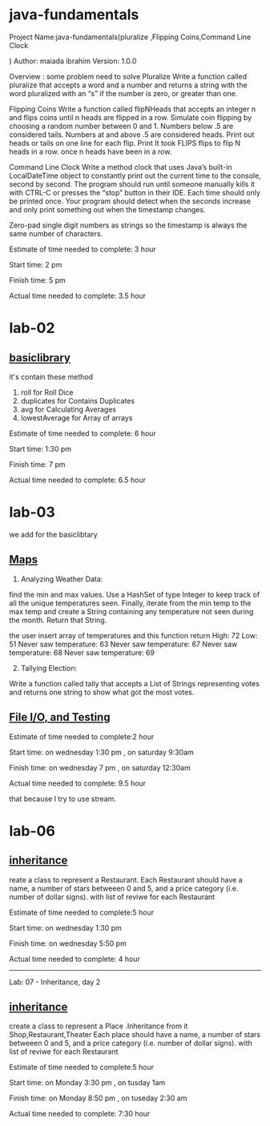 # java-fundamentals
Project Name:java-fundamentals(pluralize ,Flipping Coins,Command Line Clock

)
Author: maiada ibrahim
Version: 1.0.0 

Overview : some problem need to solve
Pluralize
Write a function called pluralize that accepts a word and a number and returns a string with the word pluralized with an “s” if the number is zero, or greater than one.

Flipping Coins
Write a function called flipNHeads that accepts an integer n and flips coins until n heads are flipped in a row. Simulate coin flipping by choosing a random number between 0 and 1. Numbers below .5 are considered tails. Numbers at and above .5 are considered heads. Print out heads or tails on one line for each flip. Print It took FLIPS flips to flip N heads in a row. once n heads have been in a row.

Command Line Clock
Write a method clock that uses Java’s built-in LocalDateTime object to constantly print out the current time to the console, second by second. The program should run until someone manually kills it with CTRL-C or presses the “stop” button in their IDE. Each time should only be printed once. Your program should detect when the seconds increase and only print something out when the timestamp changes.

Zero-pad single digit numbers as strings so the timestamp is always the same number of characters.


Estimate of time needed to complete: 3 hour

Start time: 2 pm

Finish time: 5 pm

Actual time needed to complete: 3.5 hour



# lab-02 
## [basiclibrary](https://github.com/Maiada-Ibrahim/java-fundamentals/tree/main/basiclibrary1)
it's contain these method
1. roll for Roll Dice
2. duplicates for Contains Duplicates
3. avg for Calculating Averages
4. lowestAverage for Array of arrays

Estimate of time needed to complete: 6 hour

Start time: 1:30 pm

Finish time: 7 pm

Actual time needed to complete: 6.5 hour

# lab-03 
we add for the basiclibtary 

 ## [Maps](https://github.com/Maiada-Ibrahim/java-fundamentals/tree/main/basiclibrary1)
1. Analyzing Weather Data:

find the min and max values. Use a HashSet of type Integer to keep track of all the unique temperatures seen. Finally, iterate from the min temp to the max temp and create a String containing any temperature not seen during the month. Return that String.

the user insert array of temperatures and this function return 
High: 72
Low: 51
Never saw temperature: 63
Never saw temperature: 67
Never saw temperature: 68
Never saw temperature: 69


2. Tallying Election:

Write a function called tally that accepts a List of Strings representing votes and returns one string to show what got the most votes.


 ## [File I/O, and Testing](https://github.com/Maiada-Ibrahim/java-fundamentals/tree/main/linter1)


Estimate of time needed to complete:2 hour

Start time: on wednesday  1:30 pm  ,  on saturday  9:30am 

Finish time: on wednesday   7 pm  ,   on saturday  12:30am 

Actual time needed to complete: 9.5 hour

that because I try to use stream.


# lab-06
 ## [inheritance](https://github.com/Maiada-Ibrahim/java-fundamentals/tree/main/inheritancelab6)
 reate a class to represent a Restaurant. Each Restaurant should have a name, a number of stars betweeen 0 and 5, and a price category (i.e. number of dollar signs).
 with list of reviwe for each Restaurant

Estimate of time needed to complete:5 hour

Start time: on wednesday  1:30 pm  

Finish time: on wednesday   5:50 pm  

Actual time needed to complete: 4 hour



-------------------------------------------------------------------------------------
Lab: 07 - Inheritance, day 2
 ## [inheritance](https://github.com/Maiada-Ibrahim/java-fundamentals/tree/main/inheritance)
 create a class to represent  a Place .Inheritance from it Shop,Restaurant,Theater   Each place should have a name, a number of stars betweeen 0 and 5, and a price category (i.e. number of dollar signs).
 with list of reviwe for each Restaurant

Estimate of time needed to complete:5 hour

Start time: on Monday  3:30 pm  , on tusday  1am

Finish time: on Monday   8:50 pm  , on tuseday 2:30 am

Actual time needed to complete: 7:30 hour